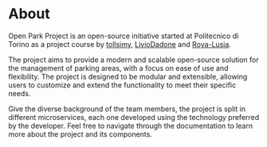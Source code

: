 # About

Open Park Project is an open-source initiative started at Politecnico di Torino as a project course by [tollsimy](https://github.com/orgs/OpenParkProject/people/tollsimy), [LivioDadone](https://github.com/orgs/OpenParkProject/people/LivioDadone) and [Roya-Lusia](https://github.com/orgs/OpenParkProject/people/Roya-Lusia).

The project aims to provide a modern and scalable open-source solution for the management of parking areas, with a focus on ease of use and flexibility. The project is designed to be modular and extensible, allowing users to customize and extend the functionality to meet their specific needs.

Give the diverse background of the team members, the project is split in different microservices, each one developed using the technology preferred by the developer.
Feel free to navigate through the documentation to learn more about the project and its components.